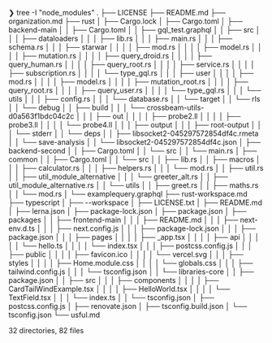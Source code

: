 ❯ tree -I "node_modules"
.
├── LICENSE
├── README.md
├── organization.md
├── rust
│   ├── Cargo.lock
│   ├── Cargo.toml
│   ├── backend-main
│   │   ├── Cargo.toml
│   │   ├── gql_test.graphql
│   │   ├── src
│   │   │   ├── dataloaders
│   │   │   ├── lib.rs
│   │   │   ├── main.rs
│   │   │   ├── schema.rs
│   │   │   ├── starwar
│   │   │   │   ├── mod.rs
│   │   │   │   ├── model.rs
│   │   │   │   ├── mutation.rs
│   │   │   │   ├── query_droid.rs
│   │   │   │   ├── query_human.rs
│   │   │   │   ├── query_root.rs
│   │   │   │   ├── service.rs
│   │   │   │   ├── subscription.rs
│   │   │   │   └── type_gql.rs
│   │   │   ├── user
│   │   │   │   ├── mod.rs
│   │   │   │   ├── model.rs
│   │   │   │   ├── mutation_root.rs
│   │   │   │   ├── query_root.rs
│   │   │   │   ├── query_user.rs
│   │   │   │   └── type_gql.rs
│   │   │   └── utils
│   │   │       ├── config.rs
│   │   │       └── database.rs
│   │   └── target
│   │       └── rls
│   │           └── debug
│   │               ├── build
│   │               │   └── crossbeam-utils-d0a563f1bdc04c2c
│   │               │       ├── out
│   │               │       │   ├── probe2.ll
│   │               │       │   ├── probe3.ll
│   │               │       │   └── probe4.ll
│   │               │       ├── output
│   │               │       ├── root-output
│   │               │       └── stderr
│   │               └── deps
│   │                   ├── libsocket2-045297572854df4c.rmeta
│   │                   └── save-analysis
│   │                       └── libsocket2-045297572854df4c.json
│   ├── backend-second
│   │   ├── Cargo.toml
│   │   └── src
│   │       └── main.rs
│   ├── common
│   │   ├── Cargo.toml
│   │   └── src
│   │       ├── lib.rs
│   │       ├── macros
│   │       │   ├── calculator.rs
│   │       │   ├── helpers.rs
│   │       │   └── mod.rs
│   │       ├── util.rs
│   │       ├── util_module_alternative
│   │       │   └── greeter_alt.rs
│   │       ├── util_module_alternative.rs
│   │       └── utils
│   │           ├── greet.rs
│   │           ├── maths.rs
│   │           └── mod.rs
│   └── examplequery.graphql
├── rust-workspace.md
├── typescript
│   ├── --workspace
│   ├── LICENSE.txt
│   ├── README.md
│   ├── lerna.json
│   ├── package-lock.json
│   ├── package.json
│   ├── packages
│   │   ├── frontend-main
│   │   │   ├── README.md
│   │   │   ├── next-env.d.ts
│   │   │   ├── next.config.js
│   │   │   ├── package-lock.json
│   │   │   ├── package.json
│   │   │   ├── pages
│   │   │   │   ├── _app.tsx
│   │   │   │   ├── api
│   │   │   │   │   └── hello.ts
│   │   │   │   └── index.tsx
│   │   │   ├── postcss.config.js
│   │   │   ├── public
│   │   │   │   ├── favicon.ico
│   │   │   │   └── vercel.svg
│   │   │   ├── styles
│   │   │   │   ├── Home.module.css
│   │   │   │   └── globals.css
│   │   │   ├── tailwind.config.js
│   │   │   └── tsconfig.json
│   │   └── libraries-core
│   │       ├── package.json
│   │       ├── src
│   │       │   ├── components
│   │       │   │   ├── CardTailWindExample.tsx
│   │       │   │   ├── HelloWorld.tsx
│   │       │   │   └── TextField.tsx
│   │       │   └── index.ts
│   │       └── tsconfig.json
│   ├── postcss.config.js
│   ├── renovate.json
│   ├── tsconfig.build.json
│   └── tsconfig.json
└── usful.md

32 directories, 82 files